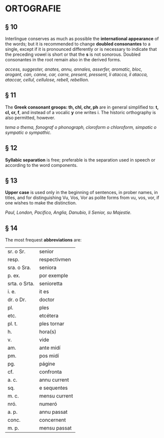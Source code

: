 # ORTOGRAFIE

## § 10

Interlingue conserves as much as possible the **international appearance** of the words; but it is recommended to change **doubled consonantes** to a single, except if it is pronounced differently or is necessary to indicate that the preceding vowel is short or that the **s** is not sonorous. Doubled consonantes in the root remain also in the derived forms. 

_access, suggester, anates, annu, annales, asserfer, aromatic, bloc, arogant, can, canne, car, carre, present, pressent, li atacca, il atacca, ataccar, cellul, cellulose, rebell, rebellion._

## § 11

The **Greek consonant groops: th, chl, chr, ph** are in general simplified to: **t, cl, cr, f**, and instead of a vocalic **y** one writes i. The historic orthography is also permitted, however. 

_tema o thema, fonograf o phonograph, cloroform o chloroform, simpatic o sympatic o sympathic._

## § 12

**Syllabic separation** is free; preferable is the separation used in speech or according to the word components.

## § 13

**Upper case** is used only in the beginning of sentences, in prober names, in titles, and for distinguishing Vu, Vos, Vor as polite forms from vu, vos, vor, if one wishes to make the distinction. 

_Paul, London, Pacifico, Anglia, Danubio, li Senior, su Majestie._

## § 14

The most frequest **abbreviations** are:

|  |  |
| --- | --- |
| sr. o Sr. | senior |
| resp.  | respectivmen |
| sra. o Sra. | seniora |
| p. ex.  | por exemple |
| srta. o Srta. | senioretta |
| i. e.  | it es |
| dr. o Dr. | doctor |
| pl. | ples |
| etc. | etcétera |
| pl. t. | ples tornar |
| h. | hora(s) |
| v. | vide |
| am.  | ante midí |
| pm. | pos midí |
| pg. | págine |
| cf. | confronta |
| a. c. | annu current |
| sq. | e sequentes |
| m. c. | mensu current |
| nró. | numeró |
| a. p. | annu passat |
| conc.  | concernent |
| m. p. | mensu passat |

